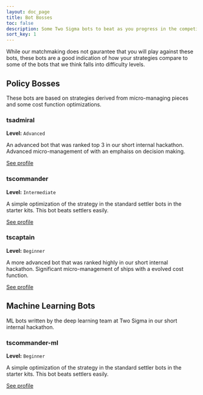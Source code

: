 ```yaml
---
layout: doc_page
title: Bot Bosses
toc: false
description: Some Two Sigma bots to beat as you progress in the competition
sort_key: 1
---
```


While our matchmaking does not gaurantee that you will play against these bots, these bots are a good indication of how your strategies compare to some of the bots that we think falls into difficulty levels.

## Policy Bosses
These bots are based on strategies derived from micro-managing pieces and some cost function optimizations.

### tsadmiral

**Level:** `Advanced`

An advanced bot that was ranked top 3 in our short internal hackathon. Advanced micro-management of with an emphaiss on decision making.

[See profile](/user/?user_id=1157)

### tscommander

**Level:** `Intermediate`

A simple optimization of the strategy in the standard settler bots in the starter kits. This bot beats settlers easily.

[See profile](/user/?user_id=1156)

### tscaptain 

**Level:** `Beginner`

A more advanced bot that was ranked highly in our short internal hackathon. Significant micro-management of ships with a evolved cost function.

[See profile](/user/?user_id=1157)


## Machine Learning Bots
ML bots written by the deep learning team at Two Sigma in our short internal hackathon.

### tscommander-ml

**Level:** `Beginner`

A simple optimization of the strategy in the standard settler bots in the starter kits. This bot beats settlers easily.

[See profile](/user/?user_id=1154)


